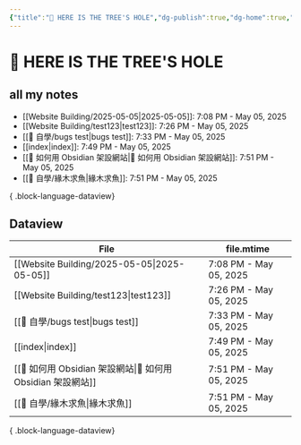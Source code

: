```yaml
---
{"title":"🌲 HERE IS THE TREE'S HOLE","dg-publish":true,"dg-home":true,"tags":["DigitalGarden","obsidian","self_learing","website_design","gardenEntry"],"permalink":"/index/","dgPassFrontmatter":true,"noteIcon":"","created":"2025-05-04T16:52:57.499+08:00","updated":"2025-05-05T19:49:20.015+08:00"}
---
```


# 🌲 HERE IS THE TREE'S HOLE

## all my notes
- [[Website Building/2025-05-05\|2025-05-05]]: 7:08 PM - May 05, 2025
- [[Website Building/test123\|test123]]: 7:26 PM - May 05, 2025
- [[💪 自學/bugs test\|bugs test]]: 7:33 PM - May 05, 2025
- [[index\|index]]: 7:49 PM - May 05, 2025
- [[🔖 如何用 Obsidian 架設網站\|🔖 如何用 Obsidian 架設網站]]: 7:51 PM - May 05, 2025
- [[💪 自學/緣木求魚\|緣木求魚]]: 7:51 PM - May 05, 2025

{ .block-language-dataview}


## Dataview
| File                                              | file.mtime             |
| ------------------------------------------------- | ---------------------- |
| [[Website Building/2025-05-05\|2025-05-05]]    | 7:08 PM - May 05, 2025 |
| [[Website Building/test123\|test123]]          | 7:26 PM - May 05, 2025 |
| [[💪 自學/bugs test\|bugs test]]                 | 7:33 PM - May 05, 2025 |
| [[index\|index]]                               | 7:49 PM - May 05, 2025 |
| [[🔖 如何用 Obsidian 架設網站\|🔖 如何用 Obsidian 架設網站]] | 7:51 PM - May 05, 2025 |
| [[💪 自學/緣木求魚\|緣木求魚]]                           | 7:51 PM - May 05, 2025 |

{ .block-language-dataview}

